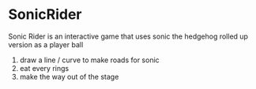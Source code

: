 # SonicRider

Sonic Rider is an interactive game that uses sonic the hedgehog rolled up version as a player ball

1. draw a line / curve to make roads for sonic
2. eat every rings
3. make the way out of the stage 
